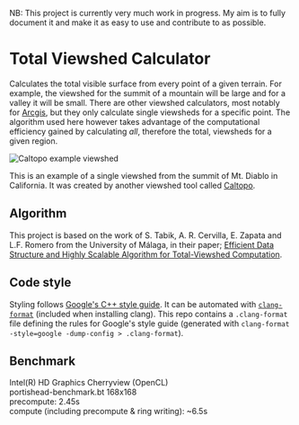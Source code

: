NB: This project is currently very much work in progress. My aim is to fully document it and make it as easy to use and contribute to as possible.

# Total Viewshed Calculator
Calculates the total visible surface from every point of a given terrain. For example, the viewshed for the summit of a mountain will be large and for a valley it will be small. There are other viewshed calculators, most notably for [Arcgis](http://pro.arcgis.com/en/pro-app/tool-reference/3d-analyst/viewshed.htm<Paste>), but they only calculate single viewsheds for a specific point. The algorithm used here however takes advantage of the computational efficiency gained by calculating *all*, therefore the total, viewsheds for a given region.

![Caltopo example viewshed](https://2.bp.blogspot.com/-wgkILUyFc7g/UZa6igZWQ0I/AAAAAAAAAJc/URPpKFTpVxM/s1600/Screen+shot+2013-05-17+at+3.09.13+PM.png)

This is an example of a single viewshed from the summit of Mt. Diablo in California. It was created by another viewshed tool called [Caltopo](https://caltopo.com).

## Algorithm
This project is based on the work of S. Tabik, A. R. Cervilla, E. Zapata and L.F. Romero from the University of Málaga, in their paper; [Efficient Data Structure and Highly Scalable Algorithm for Total-Viewshed Computation](www.ac.uma.es/~siham/STARS.pdf).

## Code style
Styling follows [Google's C++ style guide](https://google.github.io/styleguide/cppguide.html).
It can be automated with [`clang-format`](https://clang.llvm.org/docs/ClangFormat.html) (included when installing clang). This repo contains a `.clang-format` file defining the rules for Google's style guide (generated with `clang-format -style=google -dump-config > .clang-format`).

## Benchmark
Intel(R) HD Graphics Cherryview (OpenCL)    
portishead-benchmark.bt 168x168   
precompute: 2.45s   
compute (including precompute & ring writing): ~6.5s   

